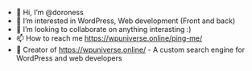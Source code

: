 - 👋 Hi, I’m @doroness
- 👀 I’m interested in WordPress, Web development (Front and back)
- 💞️ I’m looking to collaborate on anything interasting :)
- 📫 How to reach me https://wpuniverse.online/ping-me/
- 🌌 Creator of https://wpuniverse.online/ - A custom search engine for WordPress and web developers

<!---
doroness/doroness is a ✨ special ✨ repository because its `README.md` (this file) appears on your GitHub profile.
You can click the Preview link to take a look at your changes.
--->

